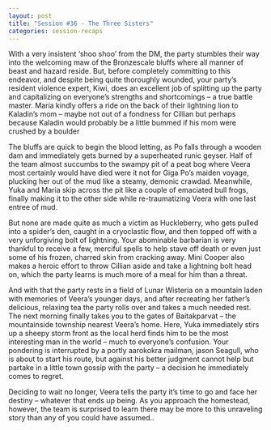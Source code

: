 ```yaml
---
layout: post
title: "Session #36 - The Three Sisters"
categories: session-recaps
---
```

With a very insistent ‘shoo shoo’ from the DM, the party stumbles their way into the welcoming maw of the Bronzescale bluffs where all manner of beast and hazard reside. But, before completely committing to this endeavor, and despite being quite thoroughly wounded, your party’s resident violence expert, Kiwi, does an excellent job of splitting up the party and capitalizing on everyone’s strengths and shortcomings – a true battle master. Maria kindly offers a ride on the back of their lightning lion to Kaladin’s mom – maybe not out of a fondness for Cillian but perhaps because Kaladin would probably be a little bummed if his mom were crushed by a boulder

The bluffs are quick to begin the blood letting, as Po falls through a wooden dam and immediately gets burned by a superheated runic geyser. Half of the team almost succumbs to the swampy pit of a peat bog where Veera most certainly would have died were it not for Giga Po’s maiden voyage, plucking her out of the mud like a steamy, demonic crawdad. Meanwhile, Yuka and Maria skip across the pit like a couple of emaciated bull frogs, finally making it to the other side while re-traumatizing Veera with one last entree of mud.

But none are made quite as much a victim as Huckleberry, who gets pulled into a spider’s den, caught in a cryoclastic flow, and then topped off with a very unforgiving bolt of lightning. Your abominable barbarian is very thankful to receive a few, merciful spells to help stave off death or even just some of his frozen, charred skin from cracking away. Mini Cooper also makes a heroic effort to throw Cillian aside and take a lightning bolt head on, which the party learns is much more of a meal for him than a threat.

And with that the party rests in a field of Lunar Wisteria on a mountain laden with memories of Veera’s younger days, and after recreating her father’s delicious, relaxing tea the party rolls over and takes a much needed rest. The next morning finally takes you to the gates of Baitakparvat – the mountainside township nearest Veera’s home. Here, Yuka immediately stirs up a sheepy storm front as the local herd finds him to be the most interesting man in the world – much to everyone’s confusion. Your pondering is interrupted by a portly aarokokra mailman, jason Seagull, who is about to start his route, but against his better judgment cannot help but partake in a little town gossip with the party – a decision he immediately comes to regret. 

Deciding to wait no longer, Veera tells the party it’s time to go and face her destiny – whatever that ends up being. As you approach the homestead, however, the team is surprised to learn there may be more to this unraveling story than any of you could have assumed.. 
